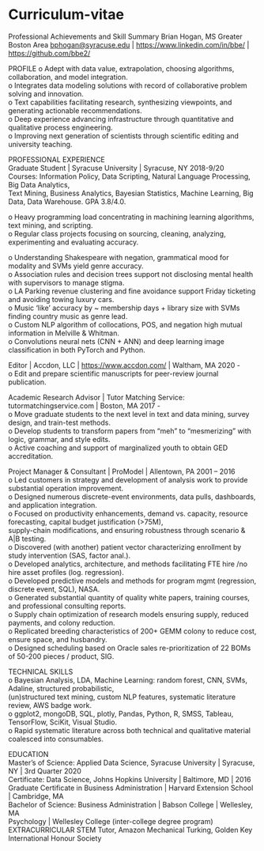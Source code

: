 # Curriculum-vitae
Professional Achievements and Skill Summary
Brian Hogan, MS
Greater Boston Area
bphogan@syracuse.edu | https://www.linkedin.com/in/bbe/ | https://github.com/bbe2/

PROFILE
o	Adept with data value, extrapolation, choosing algorithms, collaboration, and model integration.  
o	Integrates data modeling solutions with record of collaborative problem solving and innovation.  
o	Text capabilities facilitating research, synthesizing viewpoints, and generating actionable recommendations.  
o	Deep experience advancing infrastructure through quantitative and qualitative process engineering.  
o	Improving next generation of scientists through scientific editing and university teaching.  

PROFESSIONAL EXPERIENCE  
Graduate Student | Syracuse University | Syracuse, NY 2018-9/20  
Courses: Information Policy, Data Scripting, Natural Language Processing, Big Data Analytics,  
  Text Mining, Business Analytics, Bayesian Statistics, Machine Learning, Big Data, Data Warehouse. GPA 3.8/4.0. 

o	Heavy programming load concentrating in machining learning algorithms, text mining, and scripting.  
o	Regular class projects focusing on sourcing, cleaning, analyzing, experimenting and evaluating accuracy.  

o	Understanding Shakespeare with negation, grammatical mood for modality and SVMs yield genre accuracy.  
o	Association rules and decision trees support not disclosing mental health with supervisors to manage stigma.  
o	LA Parking revenue clustering and fine avoidance support Friday ticketing and avoiding towing luxury cars.  
o	Music ‘like’ accuracy by ~ membership days + library size with SVMs finding country music as genre lead.   
o	Custom NLP algorithm of collocations, POS, and negation high mutual information in Melville & Whitman.  
o	Convolutions neural nets (CNN + ANN) and deep learning image classification in both PyTorch and Python.  

Editor | Accdon, LLC | https://www.accdon.com/ | Waltham, MA 2020 -                                                        
o	Edit and prepare scientific manuscripts for peer-review journal publication.  

Academic Research Advisor | Tutor Matching Service: tutormatchingservice.com | Boston, MA    2017 -  
o	Move graduate students to the next level in text and data mining, survey design, and train-test methods.  
o	Develop students to transform papers from “meh” to “mesmerizing” with logic, grammar, and style edits.  
o	Active coaching and support of marginalized youth to obtain GED accreditation.  

Project Manager & Consultant | ProModel | Allentown, PA    2001 – 2016  
o	Led customers in strategy and development of analysis work to provide substantial operation improvement.  
o	Designed numerous discrete-event environments, data pulls, dashboards, and application integration.  
o	Focused on productivity enhancements, demand vs. capacity, resource forecasting, capital budget justification (>75M),  
  supply-chain modifications, and ensuring robustness through scenario & A|B testing.  
o	Discovered (with another) patient vector characterizing enrollment by study intervention (SAS, factor anal.).  
o	Developed analytics, architecture, and methods facilitating FTE hire /no hire asset profiles (log. regression).  
o	Developed predictive models and methods for program mgmt (regression, discrete event, SQL), NASA.  
o	Generated substantial quantity of quality white papers, training courses, and professional consulting reports.  
o	Supply chain optimization of research models ensuring supply, reduced payments, and colony reduction.  
o	Replicated breeding characteristics of 200+ GEMM colony to reduce cost, ensure space, and husbandry.  
o	Designed scheduling based on Oracle sales re-prioritization of 22 BOMs of 50-200 pieces / product, SIG.  

TECHNICAL SKILLS  
o	Bayesian Analysis, LDA, Machine Learning: random forest, CNN, SVMs, Adaline, structured probabilistic,   
(un)structured text mining, custom NLP features, systematic literature review, AWS badge work.  
o	ggplot2, mongoDB, SQL, plotly, Pandas, Python, R, SMSS, Tableau, TensorFlow, SciKit, Visual Studio.  
o	Rapid systematic literature across both technical and qualitative material coalesced into consumables.  

EDUCATION  
Master’s of Science: Applied Data Science, Syracuse University | Syracuse, NY | 3rd Quarter 2020   
Certificate: Data Science, Johns Hopkins University | Baltimore, MD | 2016  
Graduate Certificate in Business Administration | Harvard Extension School | Cambridge, MA  
Bachelor of Science:  Business Administration | Babson College | Wellesley, MA  
                      Psychology | Wellesley College (inter-college degree program)
EXTRACURRICULAR
 STEM Tutor, Amazon Mechanical Turking, Golden Key International Honour Society
